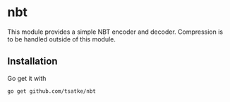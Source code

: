 # nbt

This module provides a simple NBT encoder and decoder. Compression is to be handled outside of this module.

## Installation

Go get it with

```bash
go get github.com/tsatke/nbt
```

